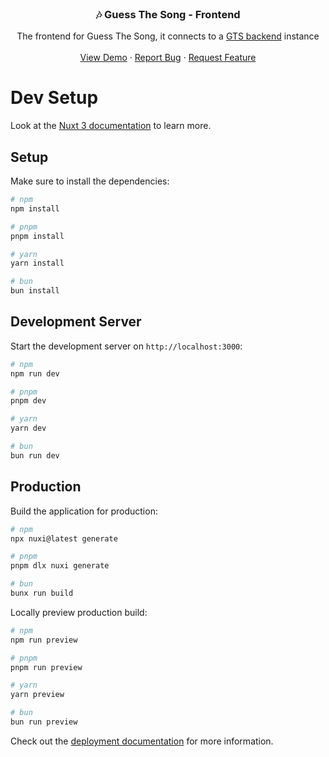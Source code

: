 <!-- PROJECT LOGO -->
<br />
<div align="center">

  <h3 align="center">🎶 Guess The Song - Frontend</h3>

  <p align="center">
    The frontend for Guess The Song, it connects to a <a href="https://github.com/VirusBLITZ/guess_the_song_backend">GTS backend</a> instance
    <br />
    <br />
    <a href="https://gts.bltz.cloud">View Demo</a>
    ·
    <a href="https://github.com/VirusBLITZ/guess-the-song-fe/issues">Report Bug</a>
    ·
    <a href="https://github.com/VirusBLITZ/guess-the-song-fe/issues">Request Feature</a>
  </p>
</div>


# Dev Setup
Look at the [Nuxt 3 documentation](https://nuxt.com/docs/getting-started/introduction) to learn more.

## Setup

Make sure to install the dependencies:

```bash
# npm
npm install

# pnpm
pnpm install

# yarn
yarn install

# bun
bun install
```

## Development Server

Start the development server on `http://localhost:3000`:

```bash
# npm
npm run dev

# pnpm
pnpm dev

# yarn
yarn dev

# bun
bun run dev
```

## Production

Build the application for production:

```bash
# npm
npx nuxi@latest generate

# pnpm
pnpm dlx nuxi generate

# bun
bunx run build
```

Locally preview production build:

```bash
# npm
npm run preview

# pnpm
pnpm run preview

# yarn
yarn preview

# bun
bun run preview
```

Check out the [deployment documentation](https://nuxt.com/docs/getting-started/deployment) for more information.
